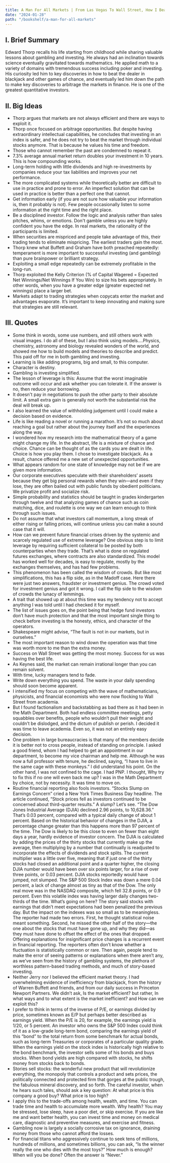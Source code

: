 ```yaml
---
title: A Man For All Markets | From Las Vegas To Wall Street, How I Beat The Dealer & The Market by Edward O. Thorp
date: "2024-01-28"
path: "/bookshelf/a-man-for-all-markets"
---
```


## I. Brief Summary
Edward Thorp recalls his life starting from childhood while sharing valuable lessons about gambling and investing. He always had an inclination towards science eventually gravitated towards mathematics. He applied math to a variety of domains with tremendous success including poker and investing. His curiosity led him to key discoveries in how to beat the dealer in blackjack and other games of chance, and eventually led him down the path to make key discoveries to arbitrage the markets in finance. He is one of the greatest quantitative investors.

## II. Big Ideas
- Thorp argues that markets are not always efficient and there are ways to exploit it.
- Thorp once focused on arbitrage opportunities. But despite having extraordinary intellectual capabilities, he concludes that investing in an index is safer, and he does not try to beat the market through individual stocks anymore. That is because he values his time and freedom.
- Those who cannot remember the past are condemned to repeat it.
- 7.3% average annual market return doubles your investment in 10 years. This is how compounding works.
- Long-term holding with little dividends and high re-investments by companies reduce your tax liabilities and improves your net performance.
- The more complicated systems while theoretically better are difficult to use in practice and prone to error. An imperfect solution that can be used in practice is better than a perfect one that cannot.
- Get information early (if you are not sure how valuable your information is, then it probably is not). Few people occasionally listen to some information at the right time and the right place.
- Be a disciplined investor. Follow the logic and analysis rather than sales pitches, whims, or emotions. Don't gamble unless you are highly confident you have the edge. In real markets, the rationality of the participants is limited.
- When securities are mispriced and people take advantage of this, their trading tends to eliminate mispricing. The earliest traders gain the most.
- Thorp knew what Buffett and Graham have both preached repeatedly: temperament is more important to successful investing (and gambling) than pure brainpower or brilliant strategy.
- Exploiting a small edge repeatedly can be extremely profitable in the long-run. 
- Thorp exploited the Kelly Criterion (% of Capital Wagered = Expected Net Winnings/Net Winnings If You Win) to size his bets appropriately. In other words, when you have a greater edge (greater expected net winnings) place a larger bet.
- Markets adapt to trading strategies when copycats enter the market and advantages evaporate. It’s important to keep innovating and making sure that strategies are still relevant.

## III. Quotes
- Some think in words, some use numbers, and still others work with visual images. I do all of these, but I also think using models....Physics, chemistry, astronomy and biology revealed wonders of the world, and showed me how to build models and theories to describe and predict. This paid off for me in both gambling and investing.
- Learning is like adding programs, big and small, to this computer.
- Character is destiny.
- Gambling is investing simplified.
- The lesson of leverage is this: Assume that the worst imaginable outcome will occur and ask whether you can tolerate it. If the answer is no, then reduce your borrowing.
- It doesn't pay in negotiations to push the other party to their absolute limit. A small extra gain is generally not worth the substantial risk the deal will break up.
- I also learned the value of withholding judgement until I could make a decision based on evidence.
- Life is like reading a novel or running a marathon. It’s not so much about reaching a goal but rather about the journey itself and the experiences along the way.
- I wondered how my research into the mathematical theory of a game might change my life. In the abstract, life is a mixture of chance and choice. Chance can be thought of as the cards you are dealt in life. Choice is how you play them. I chose to investigate blackjack. As a result, chance offered me a new set of unexpected opportunities.
- What appears random for one state of knowledge may not be if we are given more information.
- Our corporate executives speculate with their shareholders’ assets because they get big personal rewards when they win—and even if they lose, they are often bailed out with public funds by obedient politicians. We privatize profit and socialize risk. 
- Simple probability and statistics should be taught in grades kindergarten through twelve and that analyzing games of chance such as coin matching, dice, and roulette is one way we can learn enough to think through such issues.
- Do not assume that what investors call momentum, a long streak of either rising or falling prices, will continue unless you can make a sound case that it will.
- How can we prevent future financial crises driven by the systemic and scarcely regulated use of extreme leverage? One obvious step is to limit leverage by requiring sufficient collateral to be posted by both counterparties when they trade. That’s what is done on regulated futures exchanges, where contracts are also standardized. This model has worked well for decades, is easy to regulate, mostly by the exchanges themselves, and has had few problems.
- This phenomenon has been called the wisdom of crowds. But like most simplifications, this has a flip side, as in the Madoff case. Here there were just two answers, fraudster or investment genius. The crowd voted for investment genius and got it wrong. I call the flip side to the wisdom of crowds the lunacy of lemmings.
- A trait that showed up at about this time was my tendency not to accept anything I was told until I had checked it for myself.
- The list of issues goes on, the point being that hedge fund investors don’t have much protection and that the most important single thing to check before investing is the honesty, ethics, and character of the operators.
- Shakespeare might advise, “The fault is not in our markets, but in ourselves.”
- The most important reason to wind down the operation was that time was worth more to me than the extra money.
- Success on Wall Street was getting the most money. Success for us was having the best life.
- As Keynes said, the market can remain irrational longer than you can remain solvent.
- With time, lucky managers tend to fade.
- Write down everything you spend. The waste in your daily spending should soon become apparent.
- I intensified my focus on competing with the wave of mathematicians, physicists, and financial economists who were now flocking to Wall Street from academia.
- But I found factionalism and backstabbing as bad there as it had been in the Math Department. Both had endless committee meetings, petty squabbles over benefits, people who wouldn’t pull their weight and couldn’t be dislodged, and the dictum of publish or perish. I decided it was time to leave academia. Even so, it was not an entirely easy decision.
- One problem in large bureaucracies is that many of the members decide it is better not to cross people, instead of standing on principle. I asked a good friend, whom I had helped to get an appointment in our department, to become my vice chairman and help me. Although he was now a full professor with tenure, he declined, saying, “I have to live in the same cage with these monkeys.” I did understand his point. On the other hand, I was not confined to the cage. I had PNP. I thought, Why try to fix this if no one will even back me up? I was in the Math Department by choice, not by necessity. It was time to move on.
- Routine financial reporting also fools investors. “Stocks Slump on Earnings Concern” cried a New York Times Business Day headline. The article continued, “Stock prices fell as investors continued to be concerned about third-quarter results.” A slump? Let’s see. “The Dow Jones Industrial Average (DJIA) declined 2.96 points, to 10,628.36.” That’s 0.03 percent, compared with a typical daily change of about 1 percent. Based on the historical behavior of changes in the DJIA, a percentage change greater than this happens more than 97 percent of the time. The Dow is likely to be this close to even on fewer than eight days a year, hardly evidence of investor concern. The DJIA is calculated by adding the prices of the thirty stocks that currently make up the average, then multiplying by a number that continually is readjusted to incorporate the effects of dividends and stock splits. The current multiplier was a little over five, meaning that if just one of the thirty stocks had closed an additional point and a quarter higher, the closing DJIA number would have been over six points larger, for a rise of over three points, or 0.03 percent. DJIA stocks reportedly would have jumped, not slumped. The S&P 500 Stock Index was down a mere 0.04 percent, a lack of change almost as tiny as that of the Dow. The only real move was in the NASDAQ composite, which fell 32.8 points, or 0.9 percent. Even this volatile index was having larger daily changes two-thirds of the time. What’s going on here? The story said stocks with earnings that didn’t meet expectations had been penalized the previous day. But the impact on the indexes was so small as to be meaningless. The reporter had made two errors. First, he thought statistical noise meant something. Second, he missed the other half of the story—the one about the stocks that must have gone up, and why they did—as they must have done to offset the effect of the ones that dropped. Offering explanations for insignificant price changes is a recurrent event in financial reporting. The reporters often don’t know whether a fluctuation is statistically common or rare. Then again, people tend to make the error of seeing patterns or explanations when there aren’t any, as we’ve seen from the history of gambling systems, the plethora of worthless pattern-based trading methods, and much of story-based investing.
- Neither Jerry nor I believed the efficient market theory. I had overwhelming evidence of inefficiency from blackjack, from the history of Warren Buffett and friends, and from our daily success in Princeton Newport Partners. We didn’t ask, Is the market efficient? but rather, In what ways and to what extent is the market inefficient? and How can we exploit this?
- I prefer to think in terms of the inverse of P/E, or earnings divided by price, sometimes known as E/P but perhaps better described as earnings yield. When the P/E is 20, for example, the earnings yield is 1/20, or 5 percent. An investor who owns the S&P 500 Index could think of it as a low-grade long-term bond, comparing the earnings yield of this “bond” to the total return from some benchmark for actual bonds, such as long-term Treasuries or corporates of a particular quality grade. When the earnings yield on the stock index is historically high relative to the bond benchmark, the investor sells some of his bonds and buys stocks. When bond yields are high compared with stocks, he shifts money from stocks back to bonds.
- Stories sell stocks: the wonderful new product that will revolutionize everything, the monopoly that controls a product and sets prices, the politically connected and protected firm that gorges at the public trough, the fabulous mineral discovery, and so forth. The careful investor, when he hears such tales, should ask a key question: At what price is this company a good buy? What price is too high?
- I apply this to the trade-offs among health, wealth, and time. You can trade time and health to accumulate more wealth. Why health? You may be stressed, lose sleep, have a poor diet, or skip exercise. If you are like me and want better health, you can invest time and money on medical care, diagnostic and preventive measures, and exercise and fitness.
- Gambling now is largely a socially corrosive tax on ignorance, draining money from those who cannot afford the losses.
- For financial titans who aggressively continue to seek tens of millions, hundreds of millions, and sometimes billions, you can ask, “Is the winner really the one who dies with the most toys?” How much is enough? When will you be done? Often the answer is “Never.”